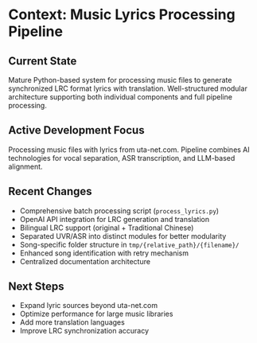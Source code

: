 # Context: Music Lyrics Processing Pipeline

## Current State

Mature Python-based system for processing music files to generate synchronized LRC format lyrics with translation. Well-structured modular architecture supporting both individual components and full pipeline processing.

## Active Development Focus

Processing music files with lyrics from uta-net.com. Pipeline combines AI technologies for vocal separation, ASR transcription, and LLM-based alignment.

## Recent Changes

- Comprehensive batch processing script (`process_lyrics.py`)
- OpenAI API integration for LRC generation and translation
- Bilingual LRC support (original + Traditional Chinese)
- Separated UVR/ASR into distinct modules for better modularity
- Song-specific folder structure in `tmp/{relative_path}/{filename}/`
- Enhanced song identification with retry mechanism
- Centralized documentation architecture

## Next Steps

- Expand lyric sources beyond uta-net.com
- Optimize performance for large music libraries
- Add more translation languages
- Improve LRC synchronization accuracy